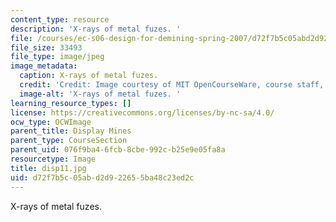 ```yaml
---
content_type: resource
description: 'X-rays of metal fuzes. '
file: /courses/ec-s06-design-for-demining-spring-2007/d72f7b5c05abd2d922655ba48c23ed2c_disp11.jpg
file_size: 33493
file_type: image/jpeg
image_metadata:
  caption: X-rays of metal fuzes.
  credit: 'Credit: Image courtesy of MIT OpenCourseWare, course staff, and students.'
  image-alt: 'X-rays of metal fuzes. '
learning_resource_types: []
license: https://creativecommons.org/licenses/by-nc-sa/4.0/
ocw_type: OCWImage
parent_title: Display Mines
parent_type: CourseSection
parent_uid: 076f9ba4-6fcb-8cbe-992c-b25e9e05fa8a
resourcetype: Image
title: disp11.jpg
uid: d72f7b5c-05ab-d2d9-2265-5ba48c23ed2c
---
```

X-rays of metal fuzes. 